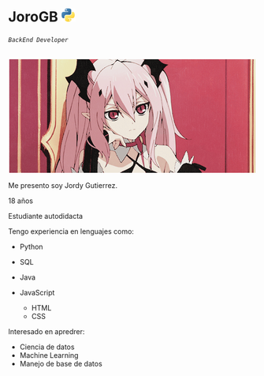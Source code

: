 # JoroGB    ![pythonicon.png](Images%2Fpythonicon.png)
###### `BackEnd Developer`
<p align="center">

  <img src="Images/krul.gif" alt=""/>
</p>





Me presento soy Jordy Gutierrez.

18 años

Estudiante autodidacta

Tengo experiencia en lenguajes como:

- Python
- SQL
- Java


- JavaScript 
  - HTML
  - CSS


Interesado en apredrer:
- Ciencia de datos
- Machine Learning
- Manejo de base de datos 




<!--
**JoroGB/JoroGB** is a ✨ _special_ ✨ repository because its `README.md` (this file) appears on your GitHub profile.

Here are some ideas to get you started:

- 🔭 I’m currently working on ...
- 🌱 I’m currently learning ...
- 👯 I’m looking to collaborate on ...
- 🤔 I’m looking for help with ...
- 💬 Ask me about ...
- 📫 How to reach me: ...
- 😄 Pronouns: ...
- ⚡ Fun fact: ...
-->
